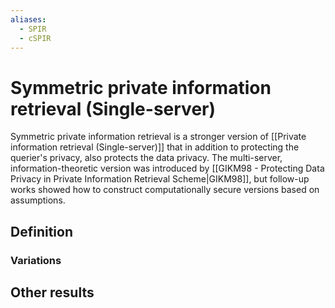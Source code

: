 ```yaml
---
aliases:
  - SPIR
  - cSPIR
---
```

# Symmetric private information retrieval (Single-server)
Symmetric private information retrieval is a stronger version of [[Private information retrieval (Single-server)]] that in addition to protecting the querier's privacy, also protects the data privacy. The multi-server, information-theoretic version was introduced by [[GIKM98 - Protecting Data Privacy in Private Information Retrieval Scheme|GIKM98]], but follow-up works showed how to construct computationally secure versions based on assumptions.

## Definition


### Variations



## Other results

